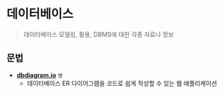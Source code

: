 # 데이터베이스

> 데이터베이스 모델링, 활용, DBMS에 대한 각종 자료나 정보

## 문법

 - **[dbdiagram.io](https://dbdiagram.io)** `영`
   - 데이터베이스 ER 다이어그램을 코드로 쉽게 작성할 수 있는 웹 애플리케이션
